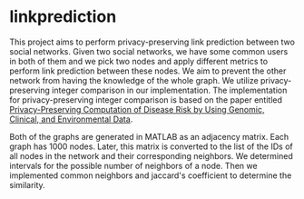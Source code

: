 # linkprediction

This project aims to perform privacy-preserving link prediction between two social networks. Given two social networks, we have some common users in both of them and we pick two nodes and apply different metrics to perform link prediction between these nodes. We aim to prevent the other network from having the knowledge of the whole graph. We utilize privacy-preserving integer comparison in our implementation. The implementation for privacy-preserving integer comparison is based on the paper entitled <a href="https://www.usenix.org/system/files/conference/healthtech13/healthtech13-ayday.pdf">Privacy-Preserving Computation of Disease Risk by Using Genomic, Clinical, and Environmental Data</a>.

Both of the graphs are generated in MATLAB as an adjacency matrix. Each graph has 1000 nodes. Later, this matrix is converted to the list of the IDs of all nodes in the network and their corresponding neighbors. We determined intervals for the possible number of
neighbors of a node. Then we implemented common neighbors and jaccard's coefficient to determine the similarity.
